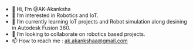 - 👋 Hi, I’m @AK-Akanksha
- 👀 I’m interested in Robotics and IoT.
- 🌱 I’m currently learning IoT projects and Robot simulation along desining in Autodesk Fusion 360.
- 💞️ I’m looking to collaborate on robotics based projects.
- 📫 How to reach me : ak.akankshaa@gmail.com
